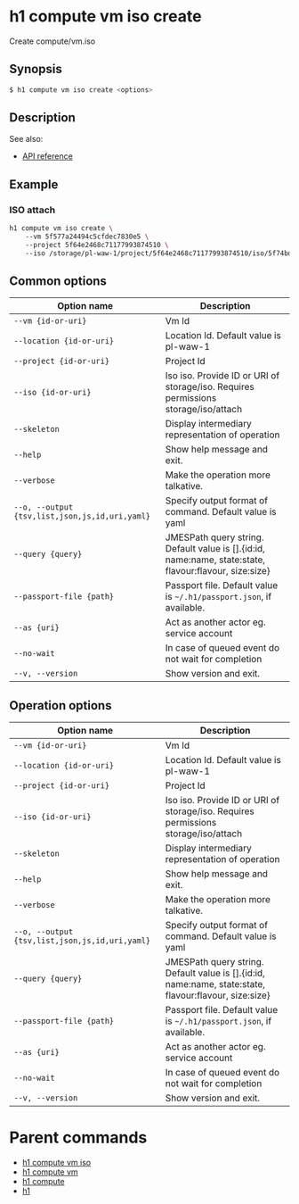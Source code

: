 
# h1 compute vm iso create

Create compute/vm.iso

## Synopsis

```bash
$ h1 compute vm iso create <options>
```

## Description

See also:

* [API reference](https://api.hyperone.com/v2/docs#operation/compute_project_vm_iso_create)

## Example


### ISO attach

```bash
h1 compute vm iso create \ 
	--vm 5f577a24494c5cfdec7830e5 \ 
	--project 5f64e2468c71177993874510 \ 
	--iso /storage/pl-waw-1/project/5f64e2468c71177993874510/iso/5f74bdf1494c5cfdec9e66dd
```

## Common options

| Option name                                        | Description                                                                                               |
| -------------------------------------------------- | --------------------------------------------------------------------------------------------------------- |
| ```--vm {id-or-uri}```                             | Vm Id                                                                                                     |
| ```--location {id-or-uri}```                       | Location Id. Default value is pl-waw-1                                                                    |
| ```--project {id-or-uri}```                        | Project Id                                                                                                |
| ```--iso {id-or-uri}```                            | Iso iso. Provide ID or URI of storage/iso. Requires permissions storage/iso/attach                        |
| ```--skeleton```                                   | Display intermediary representation of operation                                                          |
| ```--help```                                       | Show help message and exit.                                                                               |
| ```--verbose```                                    | Make the operation more talkative.                                                                        |
| ```--o, --output {tsv,list,json,js,id,uri,yaml}``` | Specify output format of command. Default value is yaml                                                   |
| ```--query {query}```                              | JMESPath query string. Default value is [].\{id:id, name:name, state:state, flavour:flavour, size:size\}  |
| ```--passport-file {path}```                       | Passport file. Default value is ```~/.h1/passport.json```, if available.                                  |
| ```--as {uri}```                                   | Act as another actor eg. service account                                                                  |
| ```--no-wait```                                    | In case of queued event do not wait for completion                                                        |
| ```--v, --version```                               | Show version and exit.                                                                                    |

## Operation options

| Option name                                        | Description                                                                                               |
| -------------------------------------------------- | --------------------------------------------------------------------------------------------------------- |
| ```--vm {id-or-uri}```                             | Vm Id                                                                                                     |
| ```--location {id-or-uri}```                       | Location Id. Default value is pl-waw-1                                                                    |
| ```--project {id-or-uri}```                        | Project Id                                                                                                |
| ```--iso {id-or-uri}```                            | Iso iso. Provide ID or URI of storage/iso. Requires permissions storage/iso/attach                        |
| ```--skeleton```                                   | Display intermediary representation of operation                                                          |
| ```--help```                                       | Show help message and exit.                                                                               |
| ```--verbose```                                    | Make the operation more talkative.                                                                        |
| ```--o, --output {tsv,list,json,js,id,uri,yaml}``` | Specify output format of command. Default value is yaml                                                   |
| ```--query {query}```                              | JMESPath query string. Default value is [].\{id:id, name:name, state:state, flavour:flavour, size:size\}  |
| ```--passport-file {path}```                       | Passport file. Default value is ```~/.h1/passport.json```, if available.                                  |
| ```--as {uri}```                                   | Act as another actor eg. service account                                                                  |
| ```--no-wait```                                    | In case of queued event do not wait for completion                                                        |
| ```--v, --version```                               | Show version and exit.                                                                                    |

# Parent commands

* [h1 compute vm iso](./../README.md)
* [h1 compute vm](./../../README.md)
* [h1 compute](./../../../README.md)
* [h1](./../../../../README.md)
